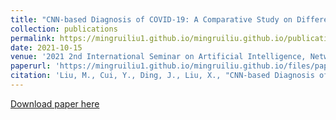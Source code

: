 ```yaml
---
title: "CNN-based Diagnosis of COVID-19: A Comparative Study on Different Image Preprocessing Methods"
collection: publications
permalink: https://mingruiliu1.github.io/mingruiliu.github.io/publication/2010-10-01-paper-title-number-2
date: 2021-10-15
venue: '2021 2nd International Seminar on Artificial Intelligence, Networking and Information Technology (AINIT 2021), Shanghai Institute of Technology'
paperurl: 'https://mingruiliu1.github.io/mingruiliu.github.io/files/paper2.pdf'
citation: 'Liu, M., Cui, Y., Ding, J., Liu, X., "CNN-based Diagnosis of COVID-19: A Comparative Study on Different Image Preprocessing Methods",2021 2nd International Seminar on Artificial Intelligence, Networking and Information Technology (AINIT 2021), Shanghai, China'
---
```


[Download paper here](https://mingruiliu1.github.io/mingruiliu.github.io/files/paper2.pdf)
